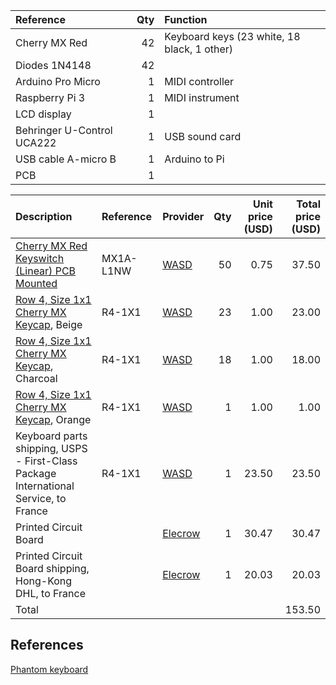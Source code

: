 
| Reference                  | Qty | Function                                    |
|:---------------------------|----:|:--------------------------------------------|
| Cherry MX Red              |  42 | Keyboard keys (23 white, 18 black, 1 other) |
| Diodes 1N4148              |  42 |                                             |
| Arduino Pro Micro          |   1 | MIDI controller                             |
| Raspberry Pi 3             |   1 | MIDI instrument                             |
| LCD display                |   1 |                                             |
| Behringer U-Control UCA222 |   1 | USB sound card                              |
| USB cable A-micro B        |   1 | Arduino to Pi                               |
| PCB                        |   1 |                                             |

| Description                                                                                                                                                  | Reference | Provider                             | Qty | Unit price (USD) | Total price (USD) |
|:-------------------------------------------------------------------------------------------------------------------------------------------------------------|:----------|:-------------------------------------|----:|-----------------:|------------------:|
| [Cherry MX Red Keyswitch (Linear) PCB Mounted](http://www.wasdkeyboards.com/index.php/products/keyboard-parts/cherry-mx-red-keyswitch-mx1a-l1nw-linear.html) | MX1A-L1NW | [WASD](http://www.wasdkeyboards.com) |  50 |             0.75 |             37.50 |
| [Row 4, Size 1x1 Cherry MX Keycap](http://www.wasdkeyboards.com/index.php/products/blank-keycap-singles/row-4-size-1x1-cherry-mx-keycap.html), Beige         | R4-1X1    | [WASD](http://www.wasdkeyboards.com) |  23 |             1.00 |             23.00 |
| [Row 4, Size 1x1 Cherry MX Keycap](http://www.wasdkeyboards.com/index.php/products/blank-keycap-singles/row-4-size-1x1-cherry-mx-keycap.html), Charcoal      | R4-1X1    | [WASD](http://www.wasdkeyboards.com) |  18 |             1.00 |             18.00 |
| [Row 4, Size 1x1 Cherry MX Keycap](http://www.wasdkeyboards.com/index.php/products/blank-keycap-singles/row-4-size-1x1-cherry-mx-keycap.html), Orange        | R4-1X1    | [WASD](http://www.wasdkeyboards.com) |   1 |             1.00 |              1.00 |
| Keyboard parts shipping, USPS - First-Class Package International Service, to France                                                                         | R4-1X1    | [WASD](http://www.wasdkeyboards.com) |   1 |            23.50 |             23.50 |
| Printed Circuit Board                                                                                                                                        |           | [Elecrow](https://www.elecrow.com)   |   1 |            30.47 |             30.47 |
| Printed Circuit Board shipping, Hong-Kong DHL, to France                                                                                                     |           | [Elecrow](https://www.elecrow.com)   |   1 |            20.03 |             20.03 |
| Total                                                                                                                                                        |           |                                      |     |                  |            153.50 |

References
----------

[Phantom keyboard](https://deskthority.net/wiki/Phantom)
